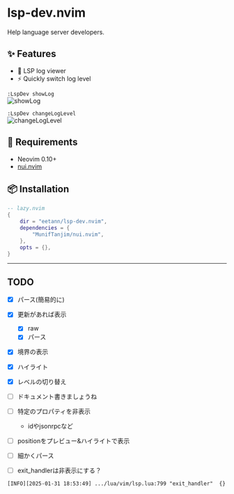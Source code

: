 # lsp-dev.nvim
Help language server developers.

## ✨ Features
- 📜 LSP log viewer
- ⚡ Quickly switch log level

`:LspDev showLog`  
![showLog](https://github.com/user-attachments/assets/94424104-d10c-4733-9183-13423a963ba2)

`:LspDev changeLogLevel`  
![changeLogLevel](https://github.com/user-attachments/assets/fbb1a96b-0329-4666-9b02-d01073e177ae)


## 🔌 Requirements
- Neovim 0.10+
- [nui.nvim](https://github.com/MunifTanjim/nui.nvim)

## 📦 Installation


```lua
-- lazy.nvim
{
	dir = "eetann/lsp-dev.nvim",
	dependencies = {
		"MunifTanjim/nui.nvim",
	},
	opts = {},
}
```

---

## TODO

- [x] パース(簡易的に)
- [x] 更新があれば表示
    - [x] raw
    - [x] パース
- [x] 境界の表示
- [x] ハイライト
- [x] レベルの切り替え
- [ ] ドキュメント書きましょうね
- [ ] 特定のプロパティを非表示
    - idやjsonrpcなど
- [ ] positionをプレビュー&ハイライトで表示
- [ ] 細かくパース

- [ ] exit_handlerは非表示にする？
```
[INFO][2025-01-31 18:53:49] .../lua/vim/lsp.lua:799	"exit_handler"	{}
```

